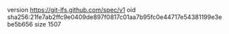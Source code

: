 version https://git-lfs.github.com/spec/v1
oid sha256:21fe7ab2ffc9e0409de897f0817c01aa7b95fc0e44717e54381199e3ebe5b656
size 1507

